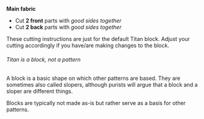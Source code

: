 **Main fabric**

- Cut **2 front** parts with _good sides together_
- Cut **2 back** parts with _good sides together_

These cutting instructions are just for the default Titan block. Adjust your cutting accordingly if you have/are making changes to the block.

<Note>

###### Titan is a block, not a pattern

A block is a basic shape on which other patterns are based.
They are sometimes also called slopers, although purists will argue that a block and a sloper are different things.

Blocks are typically not made as-is but rather serve as a basis for other patterns.

</Note>
